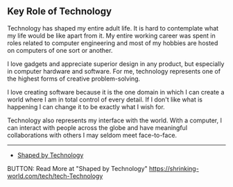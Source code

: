 ## Key Role of Technology

Technology has shaped my entire adult life.  It is hard to contemplate what my
life would be like apart from it. My entire working career was spent in roles
related to computer engineering and most of my hobbies are hosted on computers
of one sort or another.

I love gadgets and appreciate superior design in any product, but especially in
computer hardware and software. For me, technology represents one of the highest
forms of creative problem-solving.

I love creating software because it is the one domain in which I can create a
world where I am in total control of every detail. If I don't like what is
happening I can change it to be exactly what I wish for.

Technology also represents my interface with the world. With a computer, I can
interact with people across the globe and have meaningful collaborations with
others I may seldom meet face-to-face.

---

* [Shaped by Technology](https://shrinking-world.com/tech/tech-Technology)

BUTTON: Read More at "Shaped by Technology" https://shrinking-world.com/tech/tech-Technology